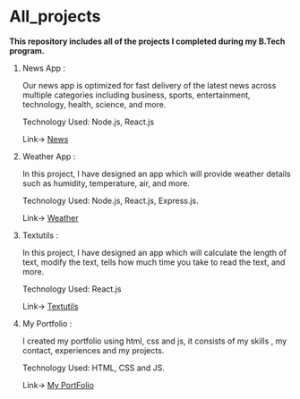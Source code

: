# All_projects

**This repository includes all of the projects I completed during my B.Tech program.**

1) News App :
   
    Our news app is optimized for fast delivery of the latest news across multiple categories including business, sports, entertainment, technology, health, science, and more.
   
    Technology Used: Node.js, React.js
   
    Link-> [News](https://github.com/AryanGuptaJi/News)
   
2) Weather App :
 
   In this project, I have designed an app which will provide weather details such as humidity, temperature, air, and more.
   
   Technology Used: Node.js, React.js, Express.js.
   
   Link-> [Weather](https://github.com/AryanGuptaJi/Weather)
   
3) Textutils :
   
   In this project, I have designed an app which will calculate the length of text, modify the text, tells how much time you take to read the text, and more.
   
   Technology Used: React.js
   
   Link-> [Textutils](https://github.com/AryanGuptaJi/TextUtils-React)
   
4) My Portfolio :
   
   I created my portfolio using html, css and js, it consists of my skills , my contact, experiences and my projects.

   Technology Used: HTML, CSS and JS.
   
   Link-> [My PortFolio](https://github.com/AryanGuptaJi/Portfolio)
